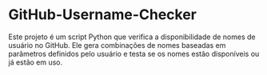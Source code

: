 # GitHub-Username-Checker
Este projeto é um script Python que verifica a disponibilidade de nomes de usuário no GitHub. Ele gera combinações de nomes baseadas em parâmetros definidos pelo usuário e testa se os nomes estão disponíveis ou já estão em uso.
